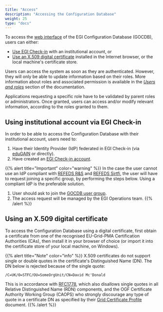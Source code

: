 ```yaml
---
title: "Access"
description: "Accessing the Configuration Database"
weight: 25
type: "docs"
---
```


To access the [web interface](https://goc.egi.eu) of the EGI Configuration Database
(GOCDB), users can either:

- [Use EGI Check-in](#using-institutional-account-via-egi-check-in)
  with an institutional account, or
- [Use an X.509 digital certificate](#using-an-x509-digital-certificate)
  installed in the Internet browser, or the local machine's certificate store.

Users can access the system as soon as they are authenticated. However,
they will only be able to update information based on their roles.
More information about roles and associated permission is available in the
[_Users and roles_](https://wiki.egi.eu/wiki/GOCDB/Input_System_User_Documentation#Users_and_roles)
section of the documentation.

Applications requesting a specific role have to be validated by parent roles
or administrators. Once granted, users can access and/or modify relevant
information, according to the roles granted to them.

## Using institutional account via EGI Check-in

In order to be able to access the Configuration Database with their
institutional account, users need to:

1. Have their Identity Provider (IdP) federated in EGI Check-in (via
   [eduGAIN](https://edugain.org/) or directly).
1. Have created an [EGI Check-in account](../../../users/check-in/signup).

{{% alert title="Important" color="warning" %}}
In the case the user cannot use an IdP compliant with [REFEDS
R&S](https://refeds.org/research-and-scholarship) and [REFEDS
Sirtfi](https://refeds.org/sirtfi), the user will have to request joining a
specific group, by performing the steps below. Using a compliant IdP is the
preferable solution.

1. User should ask to join the [GOCDB user
   group](https://aai.egi.eu/registry/co_petitions/start/coef:41).
1. The access request will be managed by the EGI Operations team.
{{% /alert %}}

## Using an X.509 digital certificate

To access the Configuration Database using a digital certificate, first obtain
a certificate from one of the recognised EU-Grid-PMA Certification Authorities
(CAs), then install it in your browser of choice (or import it into the
certificate store of your local machine, on Windows).

{{% alert title="Note" color="info" %}} X.509 certificates do not support
single or double quotes in the certificate's Distinguished Name (DN).
The DN below is rejected because of the single quote:

`/C=UK/O=STFC/OU=SomeOrgUnit/CN=David Mc'Donald`

This is in accordance with [RFC1778](https://tools.ietf.org/html/rfc1778),
which also disallows single quotes in all Relative Distinguished Name (RDN)
components, and the OGF Certificate Authority Working Group (CAOPS) who
strongly discourage any type of quote in a certificate DN as specified by their
[Grid Certificate Profile](https://www.ogf.org/documents/GFD.125.pdf) document.
{{% /alert %}}
